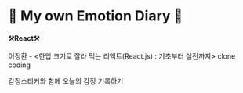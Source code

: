 

<h1>📖 My own Emotion Diary 📖</h1>

<h4>⚒️React⚒️</h4>


이정환 - <한입 크기로 잘라 먹는 리액트(React.js) : 기초부터 실전까지> clone coding

감정스티커와 함께 오늘의 감정 기록하기
